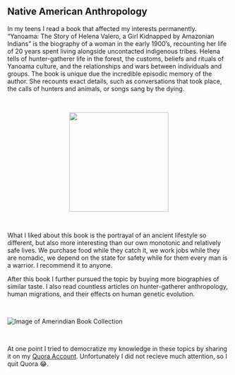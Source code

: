 ## Native American Anthropology
In my teens I read a book that affected my interests permanently. “Yanoama: The Story of Helena Valero, a Girl Kidnapped by Amazonian Indians” is the biography of a woman in the early 1900’s, 
recounting her life of 20 years spent living alongside uncontacted indigenous tribes. Helena tells of hunter-gatherer life in the forest, the customs, beliefs and rituals of Yanoama culture, 
and the relationships and wars between individuals and groups. The book is unique due the incredible episodic memory of the author. She recounts exact details, such as conversations that took place, 
the calls of hunters and animals, or songs sang by the dying.

&nbsp;

<p align="center">
  <img src="images/Yanoama.png" width="225" />
</p>

&nbsp;

What I liked about this book is the portrayal of an ancient lifestyle so different, but also more interesting than our own monotonic and relatively safe lives. We purchase food while they catch it, we work jobs while they are nomadic, 
we depend on the state for safety while for them every man is a warrior. I recommend it to anyone. 


After this book I further pursued the topic by buying more biographies of similar taste. I also read countless articles on hunter-gatherer anthropology, human migrations, and their effects on human genetic evolution.

&nbsp;

![Image of Amerindian Book Collection](images/Amerindian_Books.png)

&nbsp;

At one point I tried to democratize my knowledge in these topics by sharing it on my [Quora Account](https://www.quora.com/profile/Ray-Coden-Mercurius). Unfortunately I did not recieve much attention, so I quit Quora 😂. 
